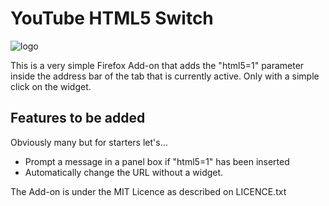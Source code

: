 YouTube HTML5 Switch
================================

![logo](https://raw.github.com/constanton/youtube_html5_switch/master/data/html5switch100.jpeg )

This is a very simple Firefox Add-on that adds the "html5=1" parameter inside the address bar of the tab that is currently active. Only with a simple click on the widget.


## Features to be added

Obviously many but for starters let's...

* Prompt a message in a panel box if "html5=1" has been inserted
* Automatically change the URL without a widget.

The Add-on is under the MIT Licence as described on LICENCE.txt
